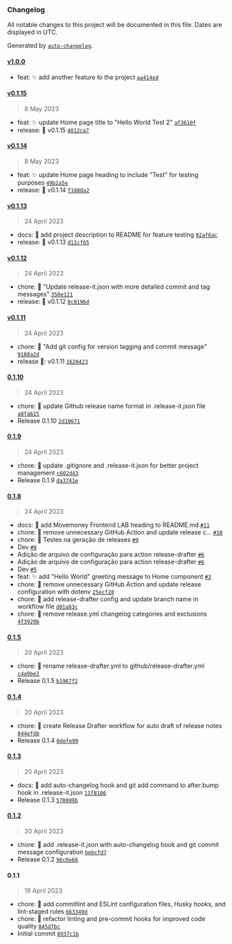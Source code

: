 ### Changelog

All notable changes to this project will be documented in this file. Dates are displayed in UTC.

Generated by [`auto-changelog`](https://github.com/CookPete/auto-changelog).

#### [v1.0.0](https://github.com/fintech-vertical/mmfx-front-lab/compare/v0.1.15...v1.0.0)

- feat: :sparkles: add another feature to the project [`aa414ed`](https://github.com/fintech-vertical/mmfx-front-lab/commit/aa414ed6b660ed86b3115f6d1e5c4d7fa80050a7)

#### [v0.1.15](https://github.com/fintech-vertical/mmfx-front-lab/compare/v0.1.14...v0.1.15)

> 8 May 2023

- feat: :sparkles: update Home page title to "Hello World Test 2" [`af3610f`](https://github.com/fintech-vertical/mmfx-front-lab/commit/af3610fc5368c5edf5876cef559374fa483212e3)
- release: 💎 v0.1.15 [`4812ca7`](https://github.com/fintech-vertical/mmfx-front-lab/commit/4812ca7ac386735a93d174e2d3c9d4829b780755)

#### [v0.1.14](https://github.com/fintech-vertical/mmfx-front-lab/compare/v0.1.13...v0.1.14)

> 8 May 2023

- feat: :sparkles: update Home page heading to include "Test" for testing purposes [`49b2a5e`](https://github.com/fintech-vertical/mmfx-front-lab/commit/49b2a5eb4bbcdb3f871553980d05bf6c67fc9cea)
- release: 💎 v0.1.14 [`f1888a2`](https://github.com/fintech-vertical/mmfx-front-lab/commit/f1888a2ed5aa453fba433e27a02a93dbabed235f)

#### [v0.1.13](https://github.com/fintech-vertical/mmfx-front-lab/compare/v0.1.12...v0.1.13)

> 24 April 2023

- docs: :memo: add project description to README for feature testing [`92af6ac`](https://github.com/fintech-vertical/mmfx-front-lab/commit/92af6ac5d7966ff01f58a818f13e15a69e226d9b)
- release: 💎 v0.1.13 [`d11cf65`](https://github.com/fintech-vertical/mmfx-front-lab/commit/d11cf65a3f37b5bab6680c32e9adebdbef1efb5c)

#### [v0.1.12](https://github.com/fintech-vertical/mmfx-front-lab/compare/v0.1.11...v0.1.12)

> 24 April 2023

- chore: :hammer: "Update release-it.json with more detailed commit and tag messages" [`350e121`](https://github.com/fintech-vertical/mmfx-front-lab/commit/350e1211145f7e688f41ac0515226a8a89100a6b)
- release: 💎 v0.1.12 [`8c0196d`](https://github.com/fintech-vertical/mmfx-front-lab/commit/8c0196d4899c745864d4f40619b27c2445bf6e61)

#### [v0.1.11](https://github.com/fintech-vertical/mmfx-front-lab/compare/0.1.10...v0.1.11)

> 24 April 2023

- chore: :hammer: "Add git config for version tagging and commit message" [`9188a2d`](https://github.com/fintech-vertical/mmfx-front-lab/commit/9188a2d88364ffa6d5c7a30a26500a786de52022)
- release 💎: v0.1.11 [`1620423`](https://github.com/fintech-vertical/mmfx-front-lab/commit/16204236af62f4b18ed18dd5cbdeaffcf7b7548c)

#### [0.1.10](https://github.com/fintech-vertical/mmfx-front-lab/compare/0.1.9...0.1.10)

> 24 April 2023

- chore: :hammer: update Github release name format in .release-it.json file [`a8fa615`](https://github.com/fintech-vertical/mmfx-front-lab/commit/a8fa61516f4e66cca5f8b31eda71367c503fb4b4)
- Release 0.1.10 [`2d10671`](https://github.com/fintech-vertical/mmfx-front-lab/commit/2d106715bbf9e4a8f5fd29b6e5c918ff643c296b)

#### [0.1.9](https://github.com/fintech-vertical/mmfx-front-lab/compare/0.1.8...0.1.9)

> 24 April 2023

- chore: :hammer: update .gitignore and .release-it.json for better project management [`c602d43`](https://github.com/fintech-vertical/mmfx-front-lab/commit/c602d43e9d3891fc3574a12226b1f95446d37ad2)
- Release 0.1.9 [`da3741e`](https://github.com/fintech-vertical/mmfx-front-lab/commit/da3741e0fa0fcce8c8e45bbc02428ec16b36e104)

#### [0.1.8](https://github.com/fintech-vertical/mmfx-front-lab/compare/0.1.5...0.1.8)

> 24 April 2023

- docs: :memo: add Movemoney Frontend LAB heading to README.md [`#11`](https://github.com/fintech-vertical/mmfx-front-lab/pull/11)
- chore: :hammer: remove unnecessary GitHub Action and update release c… [`#10`](https://github.com/fintech-vertical/mmfx-front-lab/pull/10)
- chore: :hammer: Testes na geração de releases [`#9`](https://github.com/fintech-vertical/mmfx-front-lab/pull/9)
- Dev [`#8`](https://github.com/fintech-vertical/mmfx-front-lab/pull/8)
- Adição de arquivo de configuração para action release-drafter [`#6`](https://github.com/fintech-vertical/mmfx-front-lab/pull/6)
- Adição de arquivo de configuração para action release-drafter [`#6`](https://github.com/fintech-vertical/mmfx-front-lab/pull/6)
- Dev [`#5`](https://github.com/fintech-vertical/mmfx-front-lab/pull/5)
- feat: :sparkles: add "Hello World" greeting message to Home component [`#3`](https://github.com/fintech-vertical/mmfx-front-lab/pull/3)
- chore: :hammer: remove unnecessary GitHub Action and update release configuration with dotenv [`25ecf28`](https://github.com/fintech-vertical/mmfx-front-lab/commit/25ecf2803e3f9a6563c7c1e11476ecfd813a42d2)
- chore: :hammer: add release-drafter config and update branch name in workflow file [`d01a83c`](https://github.com/fintech-vertical/mmfx-front-lab/commit/d01a83c977cfb1bfa72490d42279ffb68306bea8)
- chore: :hammer: remove release.yml changelog categories and exclusions [`4f3929b`](https://github.com/fintech-vertical/mmfx-front-lab/commit/4f3929bf8fbd8fffa28a435afb725c3b037da305)

#### [0.1.5](https://github.com/fintech-vertical/mmfx-front-lab/compare/0.1.4...0.1.5)

> 20 April 2023

- chore: :hammer: rename release-drafter.yml to github/release-drafter.yml [`c4a9be2`](https://github.com/fintech-vertical/mmfx-front-lab/commit/c4a9be246a67e6933b72fb6ef5f2083c735917ad)
- Release 0.1.5 [`b1967f2`](https://github.com/fintech-vertical/mmfx-front-lab/commit/b1967f2df1992913289993fc68c1ec2fe97c4216)

#### [0.1.4](https://github.com/fintech-vertical/mmfx-front-lab/compare/0.1.3...0.1.4)

> 20 April 2023

- chore: :hammer: create Release Drafter workflow for auto draft of release notes [`844efdb`](https://github.com/fintech-vertical/mmfx-front-lab/commit/844efdbf1bfbb0d483c8c740140e7d6238d609aa)
- Release 0.1.4 [`0defe99`](https://github.com/fintech-vertical/mmfx-front-lab/commit/0defe99ce0b1d4828a3cf0f02b6cd1e982095985)

#### [0.1.3](https://github.com/fintech-vertical/mmfx-front-lab/compare/0.1.2...0.1.3)

> 20 April 2023

- docs: :memo: add auto-changelog hook and git add command to after:bump hook in .release-it.json [`11f8106`](https://github.com/fintech-vertical/mmfx-front-lab/commit/11f8106a84aca720827921e73d836f12b0b9203d)
- Release 0.1.3 [`570099b`](https://github.com/fintech-vertical/mmfx-front-lab/commit/570099b3edda06eeb19b67d38034f1909db26c86)

#### [0.1.2](https://github.com/fintech-vertical/mmfx-front-lab/compare/0.1.1...0.1.2)

> 20 April 2023

- chore: :hammer: add .release-it.json with auto-changelog hook and git commit message configuration [`bebcfd7`](https://github.com/fintech-vertical/mmfx-front-lab/commit/bebcfd75ee6a70356bb5c8f9c6ac55754658f78d)
- Release 0.1.2 [`96c0e66`](https://github.com/fintech-vertical/mmfx-front-lab/commit/96c0e668c4de74adcea0d6096f29cf139e52529f)

#### 0.1.1

> 19 April 2023

- chore: :hammer: add commitlint and ESLint configuration files, Husky hooks, and lint-staged rules [`663349d`](https://github.com/fintech-vertical/mmfx-front-lab/commit/663349d2d99889eb1f64465ce65403f962b96751)
- chore: :hammer: refactor linting and pre-commit hooks for improved code quality [`845d7bc`](https://github.com/fintech-vertical/mmfx-front-lab/commit/845d7bc7876c4d5dc9a7afc053292a914909176f)
- Initial commit [`8937c1b`](https://github.com/fintech-vertical/mmfx-front-lab/commit/8937c1bc09419eb36f086d827b18573a41688d30)
